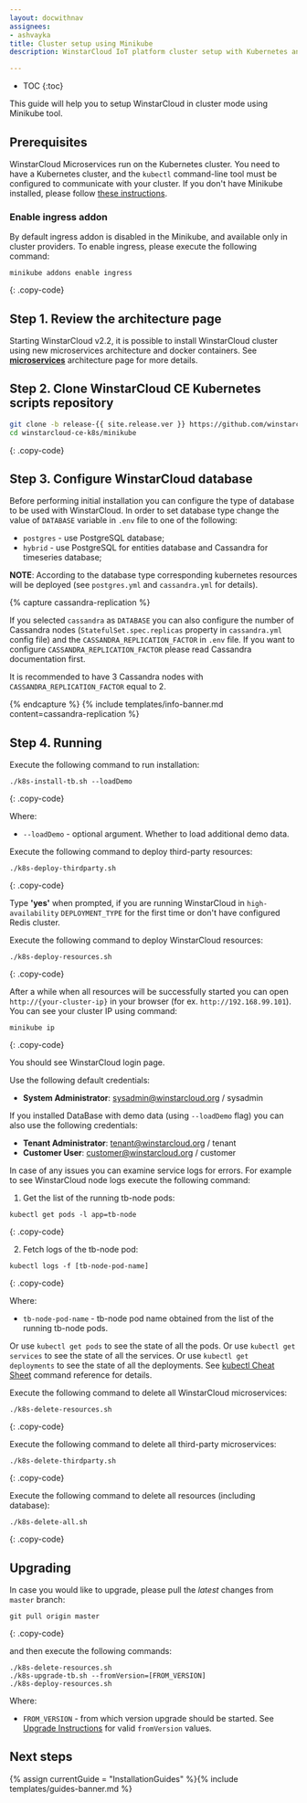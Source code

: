 ```yaml
---
layout: docwithnav
assignees:
- ashvayka
title: Cluster setup using Minikube
description: WinstarCloud IoT platform cluster setup with Kubernetes and Minikube guide

---
```


* TOC
{:toc}

This guide will help you to setup WinstarCloud in cluster mode using Minikube tool. 

## Prerequisites

WinstarCloud Microservices run on the Kubernetes cluster. You need to have a Kubernetes cluster, and the `kubectl` command-line tool must be configured to communicate with your cluster. 
If you don't have Minikube installed, please follow [these instructions](https://kubernetes.io/docs/setup/learning-environment/minikube/).


### Enable ingress addon

By default ingress addon is disabled in the Minikube, and available only in cluster providers.
To enable ingress, please execute the following command:

```
minikube addons enable ingress
```
{: .copy-code}

## Step 1. Review the architecture page

Starting WinstarCloud v2.2, it is possible to install WinstarCloud cluster using new microservices architecture and docker containers. 
See [**microservices**](/docs/reference/msa/) architecture page for more details.

## Step 2. Clone WinstarCloud CE Kubernetes scripts repository

```bash
git clone -b release-{{ site.release.ver }} https://github.com/winstarcloud/winstarcloud-ce-k8s.git --depth 1
cd winstarcloud-ce-k8s/minikube
```
{: .copy-code}

## Step 3. Configure WinstarCloud database

Before performing initial installation you can configure the type of database to be used with WinstarCloud.
In order to set database type change the value of `DATABASE` variable in `.env` file to one of the following:

- `postgres` - use PostgreSQL database;
- `hybrid` - use PostgreSQL for entities database and Cassandra for timeseries database;

**NOTE**: According to the database type corresponding kubernetes resources will be deployed (see `postgres.yml` and `cassandra.yml` for details).

{% capture cassandra-replication %}

If you selected `cassandra` as `DATABASE` you can also configure the number of Cassandra nodes (`StatefulSet.spec.replicas` property in `cassandra.yml` config file) and the `CASSANDRA_REPLICATION_FACTOR` in `.env` file. 
If you want to configure `CASSANDRA_REPLICATION_FACTOR` please read Cassandra documentation first.  

It is recommended to have 3 Cassandra nodes with `CASSANDRA_REPLICATION_FACTOR` equal to 2.

{% endcapture %}
{% include templates/info-banner.md content=cassandra-replication %}

## Step 4. Running

Execute the following command to run installation:

```
./k8s-install-tb.sh --loadDemo
```
{: .copy-code}

Where:

- `--loadDemo` - optional argument. Whether to load additional demo data.

Execute the following command to deploy third-party resources:

```
./k8s-deploy-thirdparty.sh
```
{: .copy-code}

Type **'yes'** when prompted, if you are running WinstarCloud in `high-availability` `DEPLOYMENT_TYPE` for the first time or don't have configured Redis cluster.


Execute the following command to deploy WinstarCloud resources:

```
./k8s-deploy-resources.sh
```
{: .copy-code}

After a while when all resources will be successfully started you can open `http://{your-cluster-ip}` in your browser (for ex. `http://192.168.99.101`).
You can see your cluster IP using command:

```
minikube ip
```
{: .copy-code}

You should see WinstarCloud login page.

Use the following default credentials:

- **System Administrator**: sysadmin@winstarcloud.org / sysadmin

If you installed DataBase with demo data (using `--loadDemo` flag) you can also use the following credentials:

- **Tenant Administrator**: tenant@winstarcloud.org / tenant
- **Customer User**: customer@winstarcloud.org / customer

In case of any issues you can examine service logs for errors.
For example to see WinstarCloud node logs execute the following command:

1) Get the list of the running tb-node pods:

```
kubectl get pods -l app=tb-node
```
{: .copy-code}

2) Fetch logs of the tb-node pod:

```
kubectl logs -f [tb-node-pod-name]
```
{: .copy-code}

Where:

- `tb-node-pod-name` - tb-node pod name obtained from the list of the running tb-node pods.

Or use `kubectl get pods` to see the state of all the pods.
Or use `kubectl get services` to see the state of all the services.
Or use `kubectl get deployments` to see the state of all the deployments.
See [kubectl Cheat Sheet](https://kubernetes.io/docs/reference/kubectl/cheatsheet/) command reference for details.

Execute the following command to delete all WinstarCloud microservices:

```
./k8s-delete-resources.sh
```
{: .copy-code}

Execute the following command to delete all third-party microservices:

```
./k8s-delete-thirdparty.sh
```
{: .copy-code}

Execute the following command to delete all resources (including database):

```
./k8s-delete-all.sh
```
{: .copy-code}

## Upgrading

In case you would like to upgrade, please pull the *latest* changes from `master` branch:
```
git pull origin master
```
{: .copy-code}

and then execute the following commands:

```
./k8s-delete-resources.sh
./k8s-upgrade-tb.sh --fromVersion=[FROM_VERSION]
./k8s-deploy-resources.sh
```
Where:

- `FROM_VERSION` - from which version upgrade should be started. See [Upgrade Instructions](/docs/user-guide/install/upgrade-instructions) for valid `fromVersion` values.

## Next steps

{% assign currentGuide = "InstallationGuides" %}{% include templates/guides-banner.md %}
